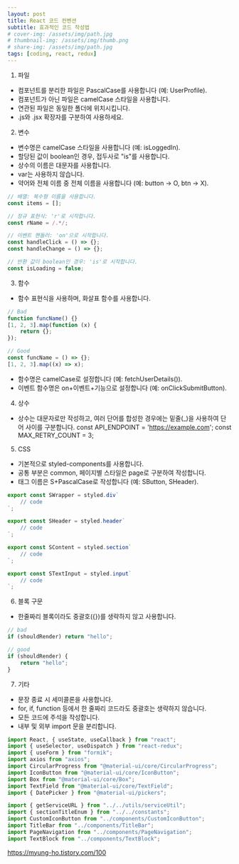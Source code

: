 ```yaml
---
layout: post
title: React 코드 컨벤션
subtitle: 효과적인 코드 작성법
# cover-img: /assets/img/path.jpg
# thumbnail-img: /assets/img/thumb.png
# share-img: /assets/img/path.jpg
tags: [coding, react, redux]
---
```


1. 파일

- 컴포넌트를 분리한 파일은 PascalCase를 사용합니다 (예: UserProfile).
- 컴포넌트가 아닌 파일은 camelCase 스타일을 사용합니다.
- 연관된 파일은 동일한 폴더에 위치시킵니다.
- .js와 .jsx 확장자를 구분하여 사용하세요.

2. 변수

- 변수명은 camelCase 스타일을 사용합니다 (예: isLoggedIn).
- 할당된 값이 boolean인 경우, 접두사로 "is"를 사용합니다.
- 상수의 이름은 대문자를 사용합니다.
- var는 사용하지 않습니다.
- 약어와 전체 이름 중 전체 이름을 사용합니다 (예: button -> O, btn -> X).

```javascript
// 배열: 복수형 이름을 사용합니다.
const items = [];

// 정규 표현식: 'r'로 시작합니다.
const rName = /.*/;

// 이벤트 핸들러: 'on'으로 시작합니다.
const handleClick = () => {};
const handleChange = () => {};

// 반환 값이 boolean인 경우: 'is'로 시작합니다.
const isLoading = false;
```

3. 함수

- 함수 표현식을 사용하며, 화살표 함수를 사용합니다.

```javascript
// Bad
function funcName() {}
[1, 2, 3].map(function (x) {
	return {};
});

// Good
const funcName = () => {};
[1, 2, 3].map((x) => x);
```

- 함수명은 camelCase로 설정합니다 (예: fetchUserDetails()).
- 이벤트 함수명은 on+이벤트+기능으로 설정합니다 (예: onClickSubmitButton).

4. 상수

- 상수는 대문자로만 작성하고, 여러 단어를 합성한 경우에는 밑줄(\_)을 사용하여 단어 사이를 구분합니다.
  const API_ENDPOINT = 'https://example.com';
  const MAX_RETRY_COUNT = 3;

5. CSS

- 기본적으로 styled-components를 사용합니다.
- 공통 부분은 common, 페이지별 스타일은 page로 구분하여 작성합니다.
- 태그 이름은 S+PascalCase로 작성합니다 (예: SButton, SHeader).

```javascript
export const SWrapper = styled.div`
	// code
`;

export const SHeader = styled.header`
	// code
`;

export const SContent = styled.section`
	// code
`;

export const STextInput = styled.input`
	// code
`;
```

6. 블록 구문

- 한줄짜리 블록이라도 중괄호({})를 생략하지 않고 사용합니다.

```javascript
// bad
if (shouldRender) return "hello";

// good
if (shouldRender) {
	return "hello";
}
```

7. 기타

- 문장 종료 시 세미콜론을 사용합니다.
- for, if, function 등에서 한 줄짜리 코드라도 중괄호는 생략하지 않습니다.
- 모든 코드에 주석을 작성합니다.
- 내부 및 외부 import 문을 분리합니다.

```javascript
import React, { useState, useCallback } from "react";
import { useSelector, useDispatch } from "react-redux";
import { useForm } from "formik";
import axios from "axios";
import CircularProgress from "@material-ui/core/CircularProgress";
import IconButton from "@material-ui/core/IconButton";
import Box from "@material-ui/core/Box";
import TextField from "@material-ui/core/TextField";
import { DatePicker } from "@material-ui/pickers";

import { getServiceURL } from "../../utils/serviceUtil";
import { sectionTitleEnum } from "../../constants";
import CustomIconButton from "../components/CustomIconButton";
import TitleBar from "../components/TitleBar";
import PageNavigation from "../components/PageNavigation";
import TextBlock from "../components/TextBlock";
```

https://myung-ho.tistory.com/100
